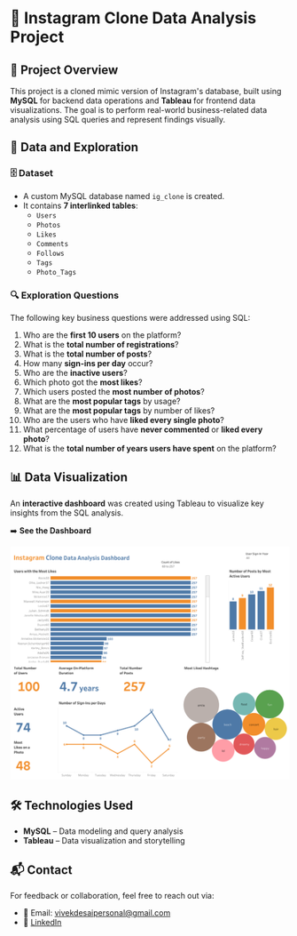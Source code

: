 # 📸 Instagram Clone Data Analysis Project

## 🧾 Project Overview

This project is a cloned mimic version of Instagram's database, built using **MySQL** for backend data operations and **Tableau** for frontend data visualizations. The goal is to perform real-world business-related data analysis using SQL queries and represent findings visually.



## 📂 Data and Exploration

### 🗄️ Dataset

- A custom MySQL database named `ig_clone` is created.
- It contains **7 interlinked tables**:
  - `Users`
  - `Photos`
  - `Likes`
  - `Comments`
  - `Follows`
  - `Tags`
  - `Photo_Tags`



### 🔍 Exploration Questions

The following key business questions were addressed using SQL:

1. Who are the **first 10 users** on the platform?
2. What is the **total number of registrations**?
3. What is the **total number of posts**?
4. How many **sign-ins per day** occur?
5. Who are the **inactive users**?
6. Which photo got the **most likes**?
7. Which users posted the **most number of photos**?
8. What are the **most popular tags** by usage?
9. What are the **most popular tags** by number of likes?
10. Who are the users who have **liked every single photo**?
11. What percentage of users have **never commented** or **liked every photo**?
12. What is the **total number of years users have spent** on the platform?



## 📊 Data Visualization

An **interactive dashboard** was created using Tableau to visualize key insights from the SQL analysis.

➡️ **See the Dashboard**

![Instagram Clone Dashboard](visuals/InstagramCloneDashboard.png)

## 🛠️ Technologies Used

- **MySQL** – Data modeling and query analysis
- **Tableau** – Data visualization and storytelling

## 📬 Contact

For feedback or collaboration, feel free to reach out via:
- 📧 Email: vivekdesaipersonal@gmail.com  
- 💼 [LinkedIn](https://www.linkedin.com/in/vivek-desai-236887259)


